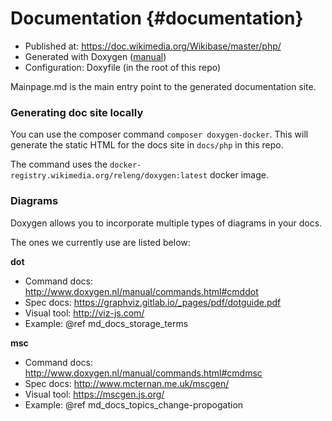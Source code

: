 # Documentation {#documentation}

 - Published at: https://doc.wikimedia.org/Wikibase/master/php/
 - Generated with Doxygen ([manual](http://www.doxygen.nl/manual))
 - Configuration: Doxyfile (in the root of this repo)

Mainpage.md is the main entry point to the generated documentation site.

### Generating doc site locally

You can use the composer command ```composer doxygen-docker```.
This will generate the static HTML for the docs site in `docs/php` in this repo.

The command uses the `docker-registry.wikimedia.org/releng/doxygen:latest` docker image.

### Diagrams

Doxygen allows you to incorporate multiple types of diagrams in your docs.

The ones we currently use are listed below:

**dot**
 - Command docs: http://www.doxygen.nl/manual/commands.html#cmddot
 - Spec docs: https://graphviz.gitlab.io/_pages/pdf/dotguide.pdf
 - Visual tool: http://viz-js.com/
 - Example: @ref md_docs_storage_terms

**msc**
 - Command docs: http://www.doxygen.nl/manual/commands.html#cmdmsc
 - Spec docs: http://www.mcternan.me.uk/mscgen/
 - Visual tool: https://mscgen.js.org/
 - Example: @ref md_docs_topics_change-propogation
